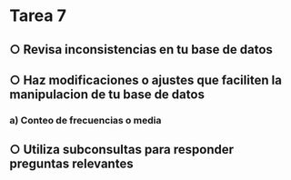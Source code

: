 # Tarea 7
## ○ Revisa inconsistencias en tu base de datos

## ○ Haz modificaciones o ajustes que faciliten la manipulacion de tu base de datos
### a) Conteo de frecuencias o media

## ○ Utiliza subconsultas para responder preguntas relevantes